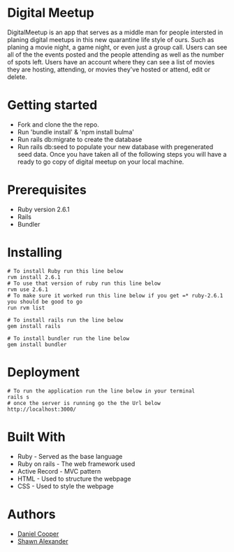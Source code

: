 # Digital Meetup

DigitalMeetup is an app that serves as a middle man for people intersted in planing digital meetups in this new quarantine life style of ours. Such as planing a movie night, a game night, or even just a group call. Users can see all of the the events posted and the people attending as well as the number of spots left. Users have an account where they can see a list of movies they are hosting, attending, or movies they've hosted or attend, edit or delete.

# Getting started
* Fork and clone the the repo.
* Run 'bundle install' & 'npm install bulma'
* Run rails db:migrate to create the database 
* Run rails db:seed to populate your new database with pregenerated seed data.
Once you have taken all of the following steps you will have a ready to go copy of digital meetup on your local machine.

# Prerequisites
* Ruby version 2.6.1
* Rails
* Bundler

# Installing
```
# To install Ruby run this line below
rvm install 2.6.1
# To use that version of ruby run this line below
rvm use 2.6.1
# To make sure it worked run this line below if you get =* ruby-2.6.1 you should be good to go
run rvm list 
```
```
# To install rails run the line below
gem install rails
```
```
# To install bundler run the line below
gem install bundler
```
# Deployment
```
# To run the application run the line below in your terminal 
rails s
# once the server is running go the the Url below
http://localhost:3000/
```

# Built With
* Ruby - Served as the base language
* Ruby on rails - The web framework used
* Active Record - MVC pattern 
* HTML - Used to structure the webpage
* CSS - Used to style the webpage

# Authors
* [Daniel Cooper](https://github.com/DannyCoop)
* [Shawn Alexander](https://github.com/Nyelanioustour)

